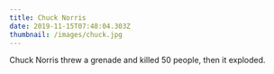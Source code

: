 ```yaml
---
title: Chuck Norris
date: 2019-11-15T07:48:04.303Z
thumbnail: /images/chuck.jpg
---
```


Chuck Norris threw a grenade and killed 50 people, then it exploded.
